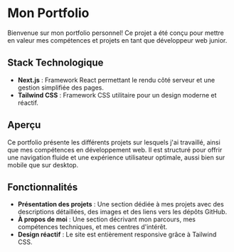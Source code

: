 # Mon Portfolio

Bienvenue sur mon portfolio personnel! Ce projet a été conçu pour mettre en valeur mes compétences et projets en tant que développeur web junior.

## Stack Technologique

- **Next.js** : Framework React permettant le rendu côté serveur et une gestion simplifiée des pages.
- **Tailwind CSS** : Framework CSS utilitaire pour un design moderne et réactif.

## Aperçu

Ce portfolio présente les différents projets sur lesquels j'ai travaillé, ainsi que mes compétences en développement web. Il est structuré pour offrir une navigation fluide et une expérience utilisateur optimale, aussi bien sur mobile que sur desktop.

## Fonctionnalités

- **Présentation des projets** : Une section dédiée à mes projets avec des descriptions détaillées, des images et des liens vers les dépôts GitHub.
- **À propos de moi** : Une section décrivant mon parcours, mes compétences techniques, et mes centres d'intérêt.
- **Design réactif** : Le site est entièrement responsive grâce à Tailwind CSS.
